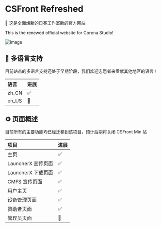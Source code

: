 # CSFront Refreshed

🎉 这是全面焕新的日冕工作室新的官方网站

This is the renewed official website for Corona Studio!

![image](https://github.com/user-attachments/assets/72f7ad62-8faf-4f30-bcbe-b15da45a7492)

## 📃 多语言支持

目前站点的多语言支持还处于早期阶段，我们欢迎志愿者来贡献其他地区的语言！

|语言|进展|
|:----|:---|
|zh_CN|✅  |
|en_US|🚧  |

## ⚙️ 页面概述

目前所有的主要功能均已经迁移到该项目，预计后期将关闭 CSFront Min 站

|项目             |进展|
|:----------------|:--|
|主页              |✅|
|LauncherX 宣传页面|✅|
|LauncherX 下载页面|✅|
|CMFS 宣传页面     |✅|
|用户主页          |✅|
|设备管理页面      |✅|
|赞助者页面        |✅|
|管理员页面        |🚧|
